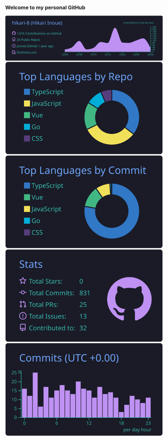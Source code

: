 ### Welcome to my personal GitHub

<!-- <p align="left"> 
  <img alt="Top Langs" height="150px" src="https://github-readme-stats.vercel.app/api/top-langs/?username=hikari-8&layout=compact&show_icons=true&theme=tokyonight" />
  <img alt="github stats" height="150px" src="https://github-readme-stats.vercel.app/api?username=hikari-8&theme=tokyonight&show_icons=ture" />
</p> -->




[![](https://raw.githubusercontent.com/hikari-8/hikari-8/main/profile-summary-card-output/tokyonight/0-profile-details.svg)](https://github.com/vn7n24fzkq/github-profile-summary-cards)
[![](https://raw.githubusercontent.com/hikari-8/hikari-8/main/profile-summary-card-output/tokyonight/1-repos-per-language.svg)](https://github.com/vn7n24fzkq/github-profile-summary-cards) [![](https://raw.githubusercontent.com/hikari-8/hikari-8/main/profile-summary-card-output/tokyonight/2-most-commit-language.svg)](https://github.com/vn7n24fzkq/github-profile-summary-cards)
[![](https://raw.githubusercontent.com/hikari-8/hikari-8/main/profile-summary-card-output/tokyonight/3-stats.svg)](https://github.com/vn7n24fzkq/github-profile-summary-cards) [![](https://raw.githubusercontent.com/hikari-8/hikari-8/main/profile-summary-card-output/tokyonight/4-productive-time.svg)](https://github.com/vn7n24fzkq/github-profile-summary-cards)


<!--
**hikari-8/hikari-8** is a ✨ _special_ ✨ repository because its `README.md` (this file) appears on your GitHub profile.

Here are some ideas to get you started:

- 🔭 I’m currently working on ...
- 🌱 I’m currently learning ...
- 👯 I’m looking to collaborate on ...
- 🤔 I’m looking for help with ...
- 💬 Ask me about ...
- 📫 How to reach me: ...
- 😄 Pronouns: ...
- ⚡ Fun fact: ...
-->
